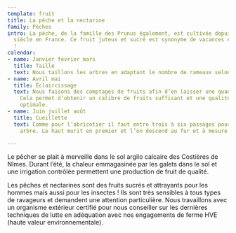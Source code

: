 ```yaml
---
template: fruit
title: La pêche et la nectarine
family: Pèches
intro: La pêche, de la famille des Prunus également, est cultivée depuis le 12ème
  siècle en France. Ce fruit juteux et sucré est synonyme de vacances et de plaisir
  !
calendar:
- name: Janvier février mars
  title: Taille
  text: Nous taillons les arbres en adaptant le nombre de rameaux selon les variétés.
- name: Avril mai
  title: Éclaircissage
  text: Nous faisons des comptages de fruits afin d’en laisser une quantité définie.
    Cela permet d’obtenir un calibre de fruits suffisant et une qualité gustative
    optimale.
- name: Juin juillet août
  title: Cueillette
  text: Comme pour l’abricotier il faut entre trois à six passages pour cueillir un
    arbre. Le haut murit en premier et l’on descend au fur et à mesure des récoltes.

---
```

Le pêcher se plait à merveille dans le sol argilo calcaire des Costières de Nîmes. Durant l’été, la chaleur emmagasinée par les galets dans le sol et une irrigation contrôlée permettent une production de fruit de qualité. 

Les pêches et nectarines sont des fruits sucrés et attrayants pour les hommes mais aussi pour les insectes ! Ils sont très sensibles à tous types de ravageurs et demandent une attention particulière. Nous travaillons avec un organisme extérieur certifié pour nous conseiller sur les dernières techniques de lutte en adéquation avec nos engagements de ferme HVE (haute valeur environnementale).